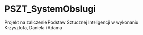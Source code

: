 PSZT_SystemObslugi
==================

Projekt na zaliczenie Podstaw Sztucznej Inteligencji w wykonaniu Krzysztofa, Daniela i Adama
